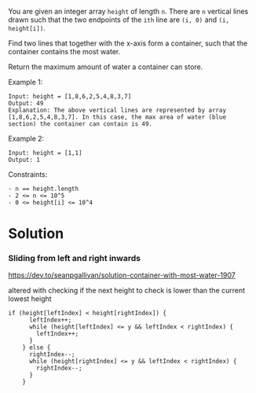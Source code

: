You are given an integer array `height` of length `n`. There are `n` vertical lines drawn such that the two endpoints of the `ith` line are `(i, 0)` and `(i, height[i])`.

Find two lines that together with the x-axis form a container, such that the container contains the most water.

Return the maximum amount of water a container can store.

Example 1:

```
Input: height = [1,8,6,2,5,4,8,3,7]
Output: 49
Explanation: The above vertical lines are represented by array [1,8,6,2,5,4,8,3,7]. In this case, the max area of water (blue section) the container can contain is 49.
```

Example 2:

```
Input: height = [1,1]
Output: 1
```

Constraints:

```
- n == height.length
- 2 <= n <= 10^5
- 0 <= height[i] <= 10^4
```

# Solution

### Sliding from left and right inwards

https://dev.to/seanpgallivan/solution-container-with-most-water-1907

altered with checking if the next height to check is lower than the current lowest height

```
if (height[leftIndex] < height[rightIndex]) {
      leftIndex++;
      while (height[leftIndex] <= y && leftIndex < rightIndex) {
        leftIndex++;
      }
    } else {
      rightIndex--;
      while (height[rightIndex] <= y && leftIndex < rightIndex) {
        rightIndex--;
      }
    }
```
